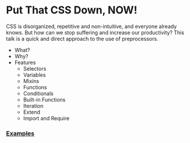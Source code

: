 # Put That CSS Down, NOW!

CSS is disorganized, repetitive and non-intuitive, and everyone already knows. But how can we stop suffering and increase our productivity? This talk is a quick and direct approach to the use of preprocessors.

* What?
* Why?
* Features
    * Selectors
    * Variables
    * Mixins
    * Functions
    * Conditionals
    * Built-in Functions
    * Iteration
    * Extend
    * Import and Require

### [Examples](https://github.com/vilaboim/put-that-css-down-material)